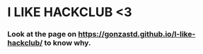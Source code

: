 # I LIKE HACKCLUB <3
### Look at the page on https://gonzastd.github.io/I-like-hackclub/ to know why.
